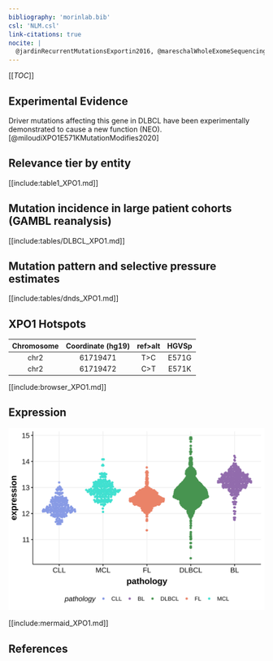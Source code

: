 ```yaml
---
bibliography: 'morinlab.bib'
csl: 'NLM.csl'
link-citations: true
nocite: |
  @jardinRecurrentMutationsExportin2016, @mareschalWholeExomeSequencing2016, @reddyGeneticFunctionalDrivers2017, 
---
```


[[_TOC_]]


## Experimental Evidence

Driver mutations affecting this gene in DLBCL have been experimentally demonstrated to cause a new function (NEO).[@miloudiXPO1E571KMutationModifies2020]

## Relevance tier by entity

[[include:table1_XPO1.md]]

## Mutation incidence in large patient cohorts (GAMBL reanalysis)

[[include:tables/DLBCL_XPO1.md]]

## Mutation pattern and selective pressure estimates

[[include:tables/dnds_XPO1.md]]

## XPO1 Hotspots

| Chromosome |Coordinate (hg19) | ref>alt | HGVSp | 
 | :---:| :---: | :--: | :---: |
| chr2 | 61719471 | T>C | E571G |
| chr2 | 61719472 | C>T | E571K |

[[include:browser_XPO1.md]]

## Expression
![](images/gene_expression/XPO1_by_pathology.svg)
<!-- ORIGIN: mareschalWholeExomeSequencing2016 -->
<!-- DLBCL: mareschalWholeExomeSequencing2016 -->
<!-- PMBL: jardinRecurrentMutationsExportin2016a -->

[[include:mermaid_XPO1.md]]

## References
